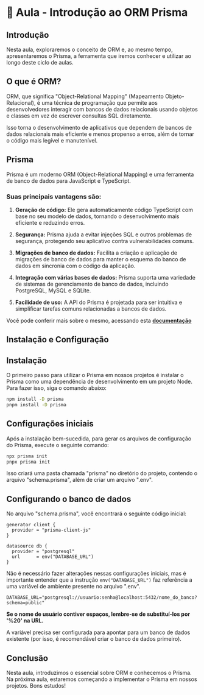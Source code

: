 # 📘 Aula - Introdução ao ORM Prisma

## Introdução

Nesta aula, exploraremos o conceito de ORM e, ao mesmo tempo, apresentaremos o Prisma, a ferramenta que iremos conhecer e utilizar ao longo deste ciclo de aulas.

## O que é ORM?

ORM, que significa "Object-Relational Mapping" (Mapeamento Objeto-Relacional), é uma técnica de programação que permite aos desenvolvedores interagir com bancos de dados relacionais usando objetos e classes em vez de escrever consultas SQL diretamente.

Isso torna o desenvolvimento de aplicativos que dependem de bancos de dados relacionais mais eficiente e menos propenso a erros, além de tornar o código mais legível e manutenível. 

## Prisma

Prisma é um moderno ORM (Object-Relational Mapping) e uma ferramenta de banco de dados para JavaScript e TypeScript. 

### Suas principais vantagens são:
    
1. **Geração de código:** Ele gera automaticamente código TypeScript com base no seu modelo de dados, tornando o desenvolvimento mais eficiente e reduzindo erros.

2. **Segurança:** Prisma ajuda a evitar injeções SQL e outros problemas de segurança, protegendo seu aplicativo contra vulnerabilidades comuns.

3. **Migrações de banco de dados:** Facilita a criação e aplicação de migrações de banco de dados para manter o esquema do banco de dados em sincronia com o código da aplicação.

4. **Integração com várias bases de dados:** Prisma suporta uma variedade de sistemas de gerenciamento de banco de dados, incluindo PostgreSQL, MySQL e SQLite.

5. **Facilidade de uso:** A API do Prisma é projetada para ser intuitiva e simplificar tarefas comuns relacionadas a bancos de dados.

Você pode conferir mais sobre o mesmo, acessando esta **[documentação](https://www.prisma.io/docs)**

## Instalação e Configuração

## Instalação

O primeiro passo para utilizar o Prisma em nossos projetos é instalar o Prisma como uma dependência de desenvolvimento em um projeto Node. Para fazer isso, siga o comando abaixo:
```sh
npm install -D prisma
pnpm install -D prisma
```

## Configurações iniciais

Após a instalação bem-sucedida, para gerar os arquivos de configuração do Prisma, execute o seguinte comando:
```sh
npx prisma init
pnpx prisma init
```
Isso criará uma pasta chamada "prisma" no diretório do projeto, contendo o arquivo "schema.prisma", além de criar um arquivo ".env".

## Configurando o banco de dados

No arquivo "schema.prisma", você encontrará o seguinte código inicial:
```prisma
generator client {
  provider = "prisma-client-js"
}

datasource db {
  provider = "postgresql"
  url      = env("DATABASE_URL")
}
```

Não é necessário fazer alterações nessas configurações iniciais, mas é importante entender que a instrução `env("DATABASE_URL")` faz referência a uma variável de ambiente presente no arquivo ".env". 
```env
DATABASE_URL="postgresql://usuario:senha@localhost:5432/nome_do_banco?schema=public"
```
**Se o nome de usuário contiver espaços, lembre-se de substituí-los por '%20' na URL.**

A variável precisa ser configurada para apontar para um banco de dados existente (por isso, é recomendável criar o banco de dados primeiro).

## Conclusão

Nesta aula, introduzimos o essencial sobre ORM e conhecemos o Prisma. Na próxima aula, estaremos começando a implementar o Prisma em nossos projetos. Bons estudos!
